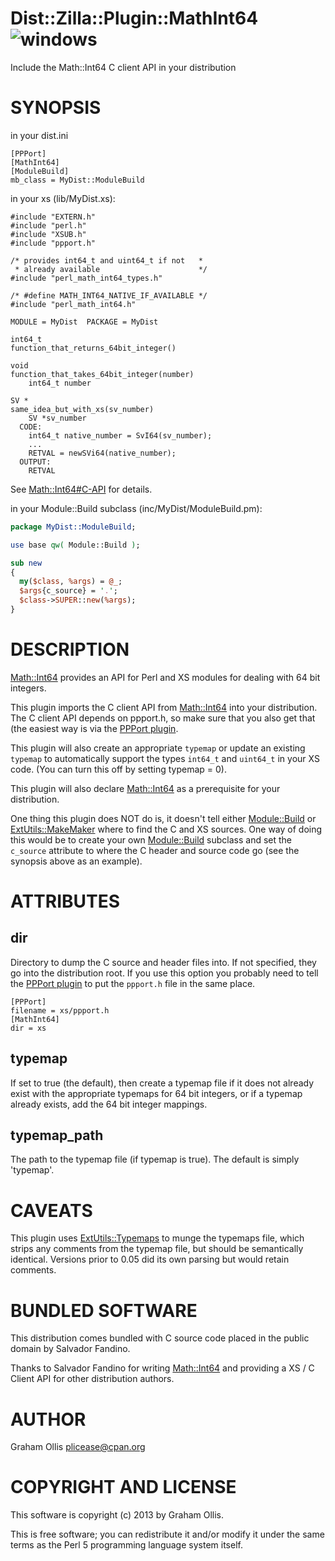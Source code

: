 # Dist::Zilla::Plugin::MathInt64 ![windows](https://github.com/uperl/Dist-Zilla-Plugin-MathInt64/workflows/windows/badge.svg)

Include the Math::Int64 C client API in your distribution

# SYNOPSIS

in your dist.ini

```
[PPPort]
[MathInt64]
[ModuleBuild]
mb_class = MyDist::ModuleBuild
```

in your xs (lib/MyDist.xs):

```
#include "EXTERN.h"
#include "perl.h"
#include "XSUB.h"
#include "ppport.h"

/* provides int64_t and uint64_t if not   *
 * already available                      */
#include "perl_math_int64_types.h"

/* #define MATH_INT64_NATIVE_IF_AVAILABLE */
#include "perl_math_int64.h"

MODULE = MyDist  PACKAGE = MyDist

int64_t
function_that_returns_64bit_integer()

void
function_that_takes_64bit_integer(number)
    int64_t number

SV *
same_idea_but_with_xs(sv_number)
    SV *sv_number
  CODE:
    int64_t native_number = SvI64(sv_number);
    ...
    RETVAL = newSVi64(native_number);
  OUTPUT:
    RETVAL
```

See [Math::Int64#C-API](https://metacpan.org/pod/Math::Int64#C-API) for details.

in your Module::Build subclass (inc/MyDist/ModuleBuild.pm):

```perl
package MyDist::ModuleBuild;

use base qw( Module::Build );

sub new
{
  my($class, %args) = @_;
  $args{c_source} = '.';
  $class->SUPER::new(%args);
}
```

# DESCRIPTION

[Math::Int64](https://metacpan.org/pod/Math::Int64) provides an API for Perl and XS modules for dealing
with 64 bit integers.

This plugin imports the C client API from [Math::Int64](https://metacpan.org/pod/Math::Int64) into your
distribution.  The C client API depends on ppport.h, so make sure
that you also get that (the easiest way is via the 
[PPPort plugin](https://metacpan.org/pod/Dist::Zilla::Plugin::PPPort).

This plugin will also create an appropriate `typemap` or update
an existing `typemap` to automatically support the types `int64_t`
and `uint64_t` in your XS code.  (You can turn this off by setting
typemap = 0).

This plugin will also declare [Math::Int64](https://metacpan.org/pod/Math::Int64) as a prerequisite for
your distribution.

One thing this plugin does NOT do is, it doesn't tell either
[Module::Build](https://metacpan.org/pod/Module::Build) or [ExtUtils::MakeMaker](https://metacpan.org/pod/ExtUtils::MakeMaker) where to find the C
and XS sources.  One way of doing this would be to create 
your own [Module::Build](https://metacpan.org/pod/Module::Build) subclass and set the `c_source` attribute
to where the C header and source code go (see the synopsis above
as an example).

# ATTRIBUTES

## dir

Directory to dump the C source and header files into.
If not specified, they go into the distribution root.
If you use this option you probably need to tell the
[PPPort plugin](https://metacpan.org/pod/Dist::Zilla::Plugin::PPPort) to put
the `ppport.h` file in the same place.

```
[PPPort]
filename = xs/ppport.h
[MathInt64]
dir = xs
```

## typemap

If set to true (the default), then create a typemap
file if it does not already exist with the appropriate
typemaps for 64 bit integers, or if a typemap already
exists, add the 64 bit integer mappings.

## typemap\_path

The path to the typemap file (if typemap is true).
The default is simply 'typemap'.

# CAVEATS

This plugin uses [ExtUtils::Typemaps](https://metacpan.org/pod/ExtUtils::Typemaps) to munge the typemaps
file, which strips any comments from the typemap file, but
should be semantically identical.  Versions prior to 0.05
did its own parsing but would retain comments.

# BUNDLED SOFTWARE

This distribution comes bundled with C source code placed
in the public domain by Salvador Fandino.

Thanks to Salvador Fandino for writing [Math::Int64](https://metacpan.org/pod/Math::Int64) and
providing a XS / C Client API for other distribution authors.

# AUTHOR

Graham Ollis <plicease@cpan.org>

# COPYRIGHT AND LICENSE

This software is copyright (c) 2013 by Graham Ollis.

This is free software; you can redistribute it and/or modify it under
the same terms as the Perl 5 programming language system itself.
